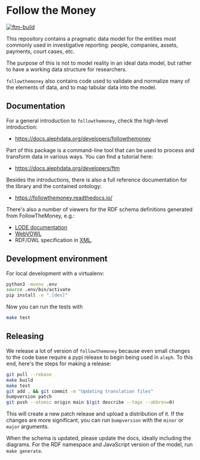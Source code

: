 # Follow the Money

[![ftm-build](https://github.com/alephdata/followthemoney/actions/workflows/build.yml/badge.svg)](https://github.com/alephdata/followthemoney/actions/workflows/build.yml)

This repository contains a pragmatic data model for the entities most
commonly used in investigative reporting: people, companies, assets,
payments, court cases, etc.

The purpose of this is not to model reality in an ideal data model, but
rather to have a working data structure for researchers.

`followthemoney` also contains code used to validate and normalize many
of the elements of data, and to map tabular data into the model.

## Documentation

For a general introduction to `followthemoney`, check the high-level introduction:

* https://docs.alephdata.org/developers/followthemoney

Part of this package is a command-line tool that can be used to process and
transform data in various ways. You can find a tutorial here:

* https://docs.alephdata.org/developers/ftm

Besides the introductions, there is also a full reference documentation for the
library and the contained ontology: 

* https://followthemoney.readthedocs.io/

There's also a number of viewers for the RDF schema definitions generated
from FollowTheMoney, e.g.:

* [LODE documentation](http://150.146.207.114/lode/extract?url=https%3A%2F%2Falephdata.github.io%2Ffollowthemoney%2Fns%2Fftm.xml&owlapi=true&imported=true&lang=en)
* [WebVOWL](https://service.tib.eu/webvowl/#iri=https://alephdata.github.io/followthemoney/ns/ftm.xml)
* RDF/OWL specification in [XML](https://alephdata.github.io/followthemoney/ns/ftm.xml).

## Development environment

For local development with a virtualenv:

```bash
python3 -mvenv .env
source .env/bin/activate
pip install -e ".[dev]"
```

Now you can run the tests with

```bash
make test
```

## Releasing

We release a lot of version of `followthemoney` because even small changes
to the code base require a pypi release to begin being used in `aleph`. To
this end, here's the steps for making a release:

```bash
git pull --rebase
make build
make test
git add . && git commit -m "Updating translation files"
bumpversion patch
git push --atomic origin main $(git describe --tags --abbrev=0)
```

This will create a new patch release and upload a distribution of it. If
the changes are more significant, you can run `bumpversion` with the `minor`
or `major` arguments.

When the schema is updated, please update the docs, ideally including the
diagrams. For the RDF namespace and JavaScript version of the model, 
run `make generate`.
